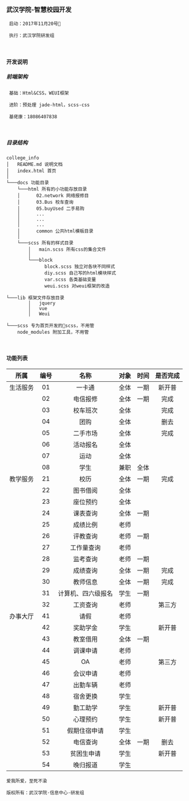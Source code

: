 ### 武汉学院-智慧校园开发

````
 启动：2017年11月20号

 执行：武汉学院研发组
````

<br/>

#### 开发说明
##### 前端架构

````
 基础：Html&CSS，WEUI框架

 进阶：预处理 jade-html，scss-css
 
 基佬康：18086407838
````

<br/>

##### 目录结构

````
college_info
│   README.md 说明文档
│   index.html 首页    
│
└───docs 功能目录
    └───html 所有的小功能存放目录
    │      02.network 网络报修目
    │      03.Bus 校车查询
    │      05.buyUsed 二手易购
    │      ...
    │      ...
    │      ...
    │      common 公共html模板目录
    │    
    └───scss 所有的样式目录
        │   main.scss 所有css的集合文件
        │
        └───block
              block.scss 独立对各块不同样式
              diy.scss 自己写的html模块样式
              var.scss 各类基础变量
              weui.scss 对weui框架的改造
   
└───lib 框架文件存放目录
        │   jquery 
        │   vue
        │   Weui
  
└───scss 专为首页开发的scss，不用管
    node_modules 附加工具，不用管
````

<br/>

#### 功能列表

| 所属     | 编号  | 名称               | 对象  | 时间  | 是否完成 |
| :------: | :---: | :----------------: | :---: | :---: | :------: |
| 生活服务 | 01    | 一卡通             | 全体  | 一期  | 新开普   |
|          | 02    | 电信报修           | 全体  | 一期  | 完成     |
|          | 03    | 校车班次           | 全体  |       | 完成     |
|          | 04    | 团购               | 全体  |       | 删去     |
|          | 05    | 二手市场           | 全体  |       | 完成     |
|          | 06    | 活动报名           | 全体  |       |          |
|          | 07    | 运动               | 全体  |       |          |
||08|学生|兼职|全体||
| 教学服务 | 21    | 校历               | 全体  | 一期  | 完成     |
|          | 22    | 图书借阅           | 全体  |       |          |
|          | 23    | 座位预约           | 全体  |       |          |
|          | 24    | 课表查询           | 全体  | 一期  |          |
|          | 25    | 成绩比例           | 老师  |       |          |
|          | 26    | 评教查询           | 老师  | 一期  |          |
|          | 27    | 工作量查询         | 老师  |       |          |
|          | 28    | 监考查询           | 老师  | 一期  |          |
|          | 29    | 成绩查询           | 全体  | 一期  | 完成     |
|          | 30    | 教师信息           | 全体  | 一期  | 完成     |
|          | 31    | 计算机、四六级报名 | 学生  | 一期  |          |
|          | 32    | 工资查询           | 老师  |       | 第三方   |
| 办事大厅 | 41    | 请假               | 老师  |       |          |
|          | 42    | 奖助学金           | 学生  |       |  新开普        |
|          | 43    | 教室借用           | 全体  | 一期  |          |
|          | 44    | 调课申请           | 老师  |       |          |
|          | 45    | OA                 | 老师  |       | 第三方   |
|          | 46    | 会议申请           | 老师  |       |          |
|          | 47    | 出勤车辆           | 老师  |       |          |
|          | 48    | 宿舍更换           | 学生  |       |          |
|          | 49    | 勤工助学           | 学生  |       |   新开普       |
|          | 50    | 心理预约           | 学生  |       | 新开普   |
|          | 51    | 假期住宿申请       | 学生  |       |          |
|          | 52    | 电信查询           | 全体  | 一期  | 删去     |
|          | 53    | 贫困生申请         | 学生  |       |     新开普     |
|          | 54    | 晚归报道           | 学生  |       |          |
  

```
爱我所爱，至死不渝

版权所有：武汉学院·信息中心·研发组
```